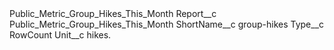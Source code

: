 <?xml version="1.0" encoding="UTF-8"?>
<CustomMetadata xmlns="http://soap.sforce.com/2006/04/metadata" xmlns:xsi="http://www.w3.org/2001/XMLSchema-instance" xmlns:xsd="http://www.w3.org/2001/XMLSchema">
    <label>Public_Metric_Group_Hikes_This_Month</label>
    <values>
        <field>Report__c</field>
        <value xsi:type="xsd:string">Public_Metric_Group_Hikes_This_Month</value>
    </values>
    <values>
        <field>ShortName__c</field>
        <value xsi:type="xsd:string">group-hikes</value>
    </values>
    <values>
        <field>Type__c</field>
        <value xsi:type="xsd:string">RowCount</value>
    </values>
    <values>
        <field>Unit__c</field>
        <value xsi:type="xsd:string">hikes.</value>
    </values>
</CustomMetadata>
